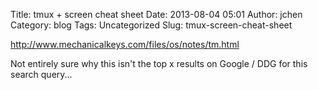 Title: tmux + screen cheat sheet
Date: 2013-08-04 05:01
Author: jchen
Category: blog
Tags: Uncategorized
Slug: tmux-screen-cheat-sheet

<http://www.mechanicalkeys.com/files/os/notes/tm.html>

Not entirely sure why this isn't the top x results on Google / DDG for
this search query...

